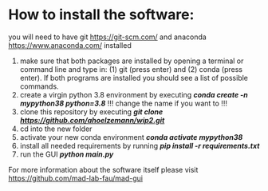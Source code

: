 # How to install the software:

you will need to have git https://git-scm.com/ and anaconda https://www.anaconda.com/ installed
1. make sure that both packages are installed by opening a terminal or command line and type in: (1) git (press enter) and (2) conda (press enter). If both programs are installed you should see a list of possible commands. 
2. create a virgin python 3.8 environment by executing **_conda create -n mypython38 python=3.8_**  !!! change the name if you want to !!!
3. clone this repository by executing **_git clone https://github.com/ahoelzemann/wip2.git_**
4. cd into the new folder
5. activate your new conda environment **_conda activate mypython38_**
6. install all needed requirements by running  **_pip install -r requirements.txt_**
7. run the GUI **_python main.py_**


For more information about the software itself please visit https://github.com/mad-lab-fau/mad-gui
